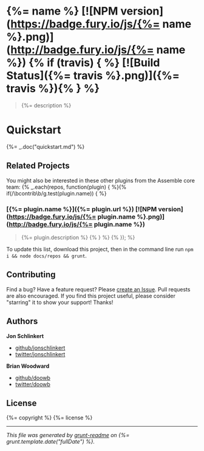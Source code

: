# {%= name %} [![NPM version](https://badge.fury.io/js/{%= name %}.png)](http://badge.fury.io/js/{%= name %}) {% if (travis) { %} [![Build Status]({%= travis %}.png)]({%= travis %}){% } %}

> {%= description %}

# Quickstart
{%= _.doc("quickstart.md") %}

## Related Projects
You might also be interested in these other plugins from the Assemble core team: {% _.each(repos, function(plugin) { %}{% if(/\bcontrib\b/g.test(plugin.name)) { %}

### [{%= plugin.name %}]({%= plugin.url %}) [![NPM version](https://badge.fury.io/js/{%= plugin.name %}.png)](http://badge.fury.io/js/{%= plugin.name %})
> {%= plugin.description %} {% } %} {% }); %}

To update this list, download this project, then in the command line run `npm i && node docs/repos && grunt`.

## Contributing
Find a bug? Have a feature request? Please [create an Issue](https://github.com/assemble/assemble/issues/new). Pull requests are also encouraged.
If you find this project useful, please consider "starring" it to show your support! Thanks!

## Authors

**Jon Schlinkert**

+ [github/jonschlinkert](https://github.com/jonschlinkert)
+ [twitter/jonschlinkert](http://twitter.com/jonschlinkert)

**Brian Woodward**

+ [github/doowb](https://github.com/doowb)
+ [twitter/doowb](http://twitter.com/jonschlinkert)

## License
{%= copyright %}
{%= license %}

***

_This file was generated by [grunt-readme](https://github.com/assemble/grunt-readme) on {%= grunt.template.date("fullDate") %}._
